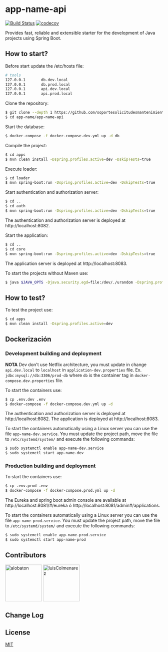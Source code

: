 # app-name-api

[![Build Status](https://travis-ci.org/alobaton/spring-boot-seed.svg?branch=master)](https://travis-ci.org/alobaton/spring-boot-seed)
[![codecov](https://codecov.io/gh/alobaton/spring-boot-seed/branch/master/graph/badge.svg)](https://codecov.io/gh/alobaton/spring-boot-seed)

Provides fast, reliable and extensible starter for the development of Java projects using Spring Boot.

## How to start?

Before start update the /etc/hosts file:

```bash
# tools
127.0.0.1       db.dev.local
127.0.0.1       db.prod.local
127.0.0.1       api.dev.local
127.0.0.1       api.prod.local
```
Clone the repository:
```bash
$ git clone --depth 1 https://github.com/soportesolicitudesmantenimiento/app-name.git
$ cd app-name/app-name-api
```

Start the database:
```bash
$ docker-compose -f docker-compose.dev.yml up -d db
```

Compile the project:
```bash
$ cd apps
$ mvn clean install -Dspring.profiles.active=dev -DskipTests=true
```

Execute loader:
```bash
$ cd loader
$ mvn spring-boot:run -Dspring.profiles.active=dev -DskipTests=true
```

Start authentication and authorization server:
```bash
$ cd ..
$ cd auth
$ mvn spring-boot:run -Dspring.profiles.active=dev -DskipTests=true
```
The authentication and authorization server is deployed at http://localhost:8082.

Start the application:
```bash
$ cd ..
$ cd core
$ mvn spring-boot:run -Dspring.profiles.active=dev -DskipTests=true
```
The application server is deployed at http://localhost:8083.

To start the projects without Maven use:
```bash
$ java $JAVA_OPTS -Djava.security.egd=file:/dev/./urandom -Dspring.profiles.active=dev -DskipTests=true -jar /app.jar
```

## How to test?

To test the project use:
```bash
$ cd apps
$ mvn clean install -Dspring.profiles.active=dev
```

## Dockerización


### Development building and deployment

__NOTA__ Dev don't use Netflix architecture, you must update in change `api.dev.local` to `localhost` in `application-dev.properties` file. Ex. `jdbc:mysql://db:3306/prod-db` where `db` is the container tag in `docker-compose.dev.properties` file.

To start the containers use:
```bash
$ cp .env.dev .env
$ docker-compose -f docker-compose.dev.yml up -d
```

The authentication and authorization server is deployed at http://localhost:8082. The application is deployed at http://localhost:8083.

To start the containers automatically using a Linux server you can use the file `app-name-dev.service`. You must update the project path, move the file to `/etc/systemd/system/` and execute the following commands:
```bash
$ sudo systemctl enable app-name-dev.service
$ sudo systemctl start app-name-dev
```

### Production building and deployment

To start the containers use:
```bash
$ cp .env.prod .env
$ docker-compose -f docker-compose.prod.yml up -d
```

The Eureka and spring boot admin console are available at http://localhost:8081/#/eureka ó http://localhost:8081/admin#/applications.

To start the containers automatically using a Linux server you can use the file `app-name-prod.service`. You must update the project path, move the file to `/etc/systemd/system/` and execute the following commands:
```bash
$ sudo systemctl enable app-name-prod.service
$ sudo systemctl start app-name-prod
```

## Contributors

[<img alt="alobaton" src="https://avatars1.githubusercontent.com/u/9356067?s=460&v=4" width="117">](https://github.com/alobaton)
[<img alt="luisColmenarez" src="https://avatars0.githubusercontent.com/u/16671391?s=400&v=4" width="117">](https://github.com/LuisColmenarez)

## Change Log

## License

[MIT](https://github.com/alobaton/sprin-boot-seed/blob/master/LICENSE)
